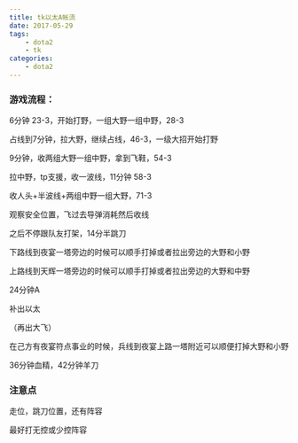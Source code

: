 ```yaml
---
title: tk以太A帐流
date: 2017-05-29
tags: 
	- dota2
	- tk
categories: 
	- dota2
---
```

### 游戏流程：

6分钟 23-3，开始打野，一组大野一组中野，28-3

占线到7分钟，拉大野，继续占线，46-3，一级大招开始打野

9分钟，收两组大野一组中野，拿到飞鞋，54-3

拉中野，tp支援，收一波线，11分钟 58-3

收人头+半波线+两组中野一组大野，71-3


观察安全位置，飞过去导弹消耗然后收线

之后不停跟队友打架，14分半跳刀

下路线到夜宴一塔旁边的时候可以顺手打掉或者拉出旁边的大野和小野

上路线到天辉一塔旁边的时候可以顺手打掉或者拉出旁边的大野和中野

24分钟A

补出以太

（再出大飞）

在己方有夜宴符点事业的时候，兵线到夜宴上路一塔附近可以顺便打掉大野和小野

36分钟血精，42分钟羊刀

### 注意点

走位，跳刀位置，还有阵容

最好打无控或少控阵容